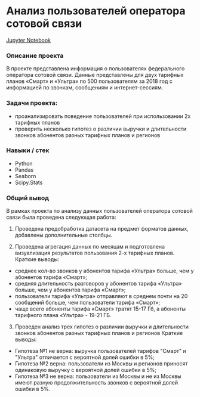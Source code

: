 # Анализ пользователей оператора сотовой связи

[Jupyter Notebook](https://github.com/nadyakonst/DA_Projects_Yandex/blob/main/telecom_users/telecom_users.ipynb)

### Описание проекта

В проекте представлена информация о пользователях федерального оператора сотовой связи. Данные представлены для двух тарифных планов «Смарт» и «Ультра» по 500 пользователям за 2018 год с информацией по звонкам, сообщениям и интернет-сессиям.

### Задачи проекта:
* проанализировать поведение пользователей при использовании 2х тарифных планов
* проверить несколько гипотез о различии выручки и длительности звонков абонентов разных тарифных планов и регионов

### Навыки / стек
* Python
* Pandas
* Seaborn
* Scipy.Stats

### Общий вывод
В рамках проекта по анализу данных пользователей оператора сотовой связи была проведена следующая работа:

1. Проведена предобработка датасета на предмет форматов данных, добавлены дополнительные столбцы.

2. Проведена агрегация данных по месяцам и подготовлена визуализация результатов пользования 2-х тарифных планов.
Краткие выводы:
- среднее кол-во звонков у абонентов тарифа «Ультра» больше, чем у абонентов тарифа «Смарт»;
- средняя длительность разговоров у абонентов тарифа «Ультра» больше, чем у абонентов тарифа «Смарт»;
- пользователи тарифа «Ультра» отправляют в среднем почти на 20 сообщений больше, чем пользователи тарифа «Смарт»;
- чаще всего абоненты тарифа «Смарт» тратят 15-17 Гб, а абоненты тарифного плана «Ультра» - 19-21 ГБ.

3. Проведен анализ трех гипотез о различии выручки и длительности звонков абонентов разных тарифных планов и регионов
Краткие выводы:
- Гипотеза №1 не верна: выручка пользователей тарифов "Смарт" и "Ультра" отличается с вероятной долей ошибки в 5%;
- Гипотеза №2 верна: пользователи из Москвы и регионов приносят одинаковую выручку с вероятной долей ошибки в 5%;
- Гипотеза №3 не верна: пользователи из Москвы и не из Москвы имеют разную продолжительность звонков с вероятной долей ошибки в 5%.
